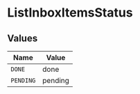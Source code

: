 # ListInboxItemsStatus


## Values

| Name      | Value     |
| --------- | --------- |
| `DONE`    | done      |
| `PENDING` | pending   |